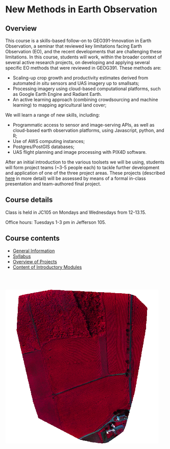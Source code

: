 # New Methods in Earth Observation

## Overview
This course is a skills-based follow-on to GEO391-Innovation in Earth Observation, a seminar that reviewed key limitations facing Earth Observation (EO), and the recent developments that are challenging these limitations. In this course, students will work, within the broader context of several active research projects, on developing and applying several specific EO methods that were reviewed in GEOG391. These methods are: 

- Scaling-up crop growth and productivity estimates derived from automated _in situ_ sensors and UAS imagery up to smallsats; 
- Processing imagery using cloud-based computational platforms, such as Google Earth Engine and Radiant Earth.
- An active learning approach (combining crowdsourcing and machine learning) to mapping agricultural land cover;

We will learn a range of new skills, including: 

- Programmatic access to sensor and image-serving APIs, as well as cloud-based earth observation platforms, using Javascript, python, and R; 
- Use of AWS computing instances;
- Postgres/PostGIS databases;
- UAS flight planning and image processing with PIX4D software.

After an initial introduction to the various toolsets we will be using, students will form project teams (~3-5 people each) to tackle further development and application of one of the three project areas. These projects (described [here](docs/projects.md) in more detail) will be assessed by means of a formal in-class presentation and team-authored final project. 

## Course details

Class is held in JC105 on Mondays and Wednesdays from 12-13.15. 

Office hours: Tuesdays 1-3 pm in Jefferson 105. 

## Course contents

- [General Information](docs/general-information.md)
- [Syllabus](docs/syllabus.md)
- [Overview of Projects](docs/projects.md)
- [Content of Introductory Modules](docs/introductory-modules.md)

<br><br>

![](docs/figures/whittier10082018.png?raw=true)

